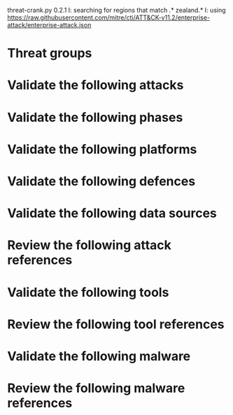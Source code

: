 threat-crank.py 0.2.1
I: searching for regions that match .* zealand.*
I: using https://raw.githubusercontent.com/mitre/cti/ATT&CK-v11.2/enterprise-attack/enterprise-attack.json
# Threat groups


# Validate the following attacks


# Validate the following phases


# Validate the following platforms


# Validate the following defences


# Validate the following data sources


# Review the following attack references


# Validate the following tools


# Review the following tool references


# Validate the following malware


# Review the following malware references


